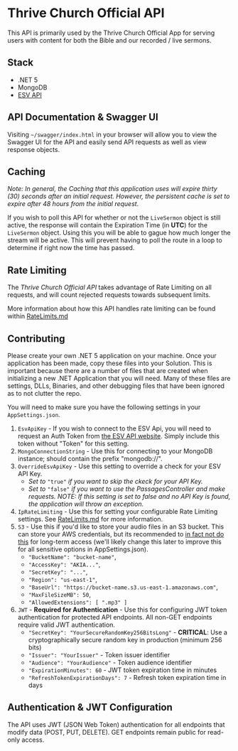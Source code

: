 # Thrive Church Official API
This API is primarily used by the Thrive Church Official App for serving users with content for both the Bible and our recorded / live sermons.

## Stack
- .NET 5
- MongoDB
- [ESV API](https://api.esv.org/)

## API Documentation & Swagger UI
Visiting `~/swagger/index.html` in your browser will allow you to view the Swagger UI for the API and easily send API requests as well as view response objects.

## Caching
*Note: In general, the Caching that this application uses will expire thirty (30) seconds after an initial request. However, the persistent cache is set to expire after 48 hours from the initial request.*

If you wish to poll this API for whether or not the `LiveSermon` object is still active, the response will contain the Expiration Time (in **UTC**) for the `LiveSermon` object. Using this you will be able to gague how much longer the stream will be active. This will prevent having to poll the route in a loop to determine if right now the time has passed.

## Rate Limiting
The _Thrive Church Official API_ takes advantage of Rate Limiting on all requests, and will count rejected requests towards subsequent limits.

More information about how this API handles rate limiting can be found within [RateLimits.md](https://github.com/ThriveCommunityChurch/ThriveChurchOfficialAPI/blob/master/RateLimits.md)

## Contributing
Please create your own .NET 5 application on your machine. Once your application has been made, copy these files into your Solution. This is important because there are a number of files that are created when initializing a new .NET Application that you will need. Many of these files are settings, DLLs, Binaries, and other debugging files that have been ignored as to not clutter the repo. 

You will need to make sure you have the following settings in your `AppSettings.json`. 
  1. `EsvApiKey` - If you wish to connect to the ESV Api, you will need to request an Auth Token from [the ESV API website](https://api.esv.org/). Simply include this token without "Token" for this setting.
  2. `MongoConnectionString` - Use this for connecting to your MongoDB instance; should contain the prefix "mongodb://".
  3. `OverrideEsvApiKey` - Use this setting to override a check for your ESV API Key.
      - _Set to_ `"true"` _if you want to skip the ckeck for your API Key._
      - _Set to_ `"false"` _if you want to use the PassagesController and make requests. NOTE: If this setting is set to false and no API Key is found, the application will throw an exception._
  4. `IpRateLimiting` - Use this for setting your configurable Rate Limiting settings. See [RateLimits.md](https://github.com/ThriveCommunityChurch/ThriveChurchOfficialAPI/blob/master/RateLimits.md) for more information.
  5. `S3` - Use this if you'd like to store your audio files in an S3 bucket. This can store your AWS credentials, but its recommended to [in fact not do this](https://docs.aws.amazon.com/IAM/latest/UserGuide/best-practices.html#update-access-keys) for long-term access (we'll likely change this later to improve this for all sensitive options in AppSettings.json).
     - `"BucketName": "bucket-name"`,
     - `"AccessKey": "AKIA..."`,
     - `"SecretKey": "..."`,
     - `"Region": "us-east-1"`,
     - `"BaseUrl": "https://bucket-name.s3.us-east-1.amazonaws.com"`,
     - `"MaxFileSizeMB": 50`,
     - `"AllowedExtensions": [ ".mp3" ]`
  6. `JWT` - **Required for Authentication** - Use this for configuring JWT token authentication for protected API endpoints. All non-GET endpoints require valid JWT authentication.
     - `"SecretKey": "YourSecureRandomKey256BitsLong"` - **CRITICAL**: Use a cryptographically secure random key in production (minimum 256 bits)
     - `"Issuer": "YourIssuer"` - Token issuer identifier
     - `"Audience": "YourAudience"` - Token audience identifier
     - `"ExpirationMinutes": 60` - JWT token expiration time in minutes
     - `"RefreshTokenExpirationDays": 7` - Refresh token expiration time in days

## Authentication & JWT Configuration

The API uses JWT (JSON Web Token) authentication for all endpoints that modify data (POST, PUT, DELETE). GET endpoints remain public for read-only access.

